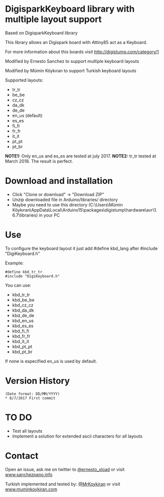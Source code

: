 DigisparkKeyboard library with multiple layout support
======================================================
 
Based on DigisparkKeyboard library

This library allows an Digispark board with Attiny85 act as a Keyboard.

For more information about this boards visit http://digistump.com/category/1

Modified by Ernesto Sanchez to support multiple keyboard layouts

Modified by Mümin Köykıran to support Turkish keyboard layouts 

Supported layouts:
* tr_tr
* be_be
* cz_cz
* da_dk
* de_de
* en_us (default)
* es_es
* fi_fi
* fr_fr
* it_it
* pt_pt
* pt_br

__NOTE1:__ Only en_us and es_es are tested at july 2017.
__NOTE2:__ tr_tr tested at March 2018. The result is perfect.

Download and installation
=========================
- Click "Clone or download" -> "Download ZIP"
- Unzip downloaded file in Arduino/libraries/ directory
- Maybe you need to use this directory (C:\Users\Mümin Köykıran\AppData\Local\Arduino15\packages\digistump\hardware\avr\1.6.7\libraries\) in your PC

Use
===
To configure the keyboard layout it just add #define kbd_lang after #include "DigiKeyboard.h"

Example:
```
#define kbd_tr_tr
#include "DigiKeyboard.h"
```

You can use:
* kbd_tr_tr
* kbd_be_be
* kbd_cz_cz
* kbd_da_dk
* kbd_de_de
* kbd_en_us
* kbd_es_es
* kbd_fi_fi
* kbd_fr_fr
* kbd_it_it
* kbd_pt_pt
* kbd_pt_br

If none is especified en_us is used by default.

Version History
===============
```
(Date format: DD/MM/YYYY)
* 8/7/2017 First commit

```

TO DO
=====
- Test all layouts
- Implement a solution for extended ascii characters for all layouts


Contact
=======
Open an issue, ask me on twitter to [@ernesto_xload](http://www.twitter.com/ernesto_xload/) or visit www.sanchezpano.info

Turkish implemented and tested by:
[@MrKoykiran](https://twitter.com/MrKoykiran/) or visit www.muminkoykiran.com
